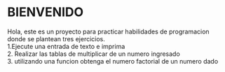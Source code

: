 
# BIENVENIDO

Hola, este es un proyecto para practicar habilidades de programacion donde se plantean tres ejercicios.  
1.Ejecute una entrada de texto e imprima  
2. Realizar las tablas de multiplicar de un numero ingresado  
3. utilizando una funcion obtenga el numero factorial de un numero dado  
